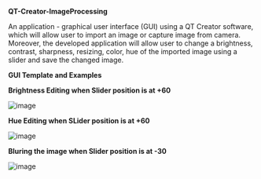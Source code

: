 **QT-Creator-ImageProcessing**

An application - graphical user interface (GUI) using a QT Creator software, which will allow user to import an image or capture image from camera. Moreover, the developed application will allow user to change a brightness, contrast, sharpness, resizing, color, hue of the imported image using a slider and save the changed image.

**GUI Template and Examples**

**Brightness Editing when Slider position is at +60**

![image](https://user-images.githubusercontent.com/77145863/178696832-b359f562-5952-4eae-b82e-3c48727b30ce.png)


**Hue Editing when SLider position is at +60**

![image](https://user-images.githubusercontent.com/77145863/178696871-3690b02b-b074-467c-97a6-4edeee76b87e.png)


**Bluring the image when Slider position is at -30** 

![image](https://user-images.githubusercontent.com/77145863/178696914-f0f8f14a-3842-4c33-869c-cbb17d06efba.png)

